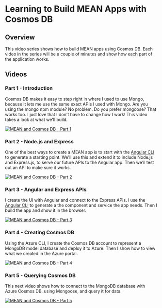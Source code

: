 # Learning to Build MEAN Apps with Cosmos DB

## Overview

This video series shows how to build MEAN apps using Cosmos DB. Each video in the series will be a couple of minutes and show how each part of the application works.

## Videos

### Part 1 - Introduction

Cosmos DB makes it easy to step right in where I used to use Mongo, because it lets me use the same exact APIs I used with Mongo. Are you using the mongo npm module? No problem. Do you prefer mongoose? That works too. I just love that I don't have to change how I work! This video takes a look at what we'll build.

[![MEAN and Cosmos DB - Part 1](https://img.youtube.com/vi/vlZRP0mDabM/0.jpg)](https://www.youtube.com/watch?v=vlZRP0mDabM)

### Part 2 - Node.js and Express

One of the best ways to create a MEAN app is to start with the [Angular CLI](https://github.com/angular/angular-cli) to generate a starting point. We'll use this and extend it to include Node.js and Express.js, to serve our future APIs to the Angular app. Then we'll test out an API to make sure it works.

[![MEAN and Cosmos DB - Part 2](https://img.youtube.com/vi/lIwJIYcGSUg/0.jpg)](https://www.youtube.com/watch?v=lIwJIYcGSUg)

### Part 3 - Angular and Express APIs

I create the UI with Angular and connect to the Express APIs. I use the [Angular CLI](https://github.com/angular/angular-cli) to generate a the component and service the app needs. Then I build the app and show it in the browser.

[![MEAN and Cosmos DB - Part 3](https://img.youtube.com/vi/MnxHuqcJVoM/0.jpg)](https://www.youtube.com/watch?v=MnxHuqcJVoM)

### Part 4 - Creating Cosmos DB

Using the Azure CLI, I create the Cosmos DB account to represent a MongoDB model database and deploy it to Azure. Then I show how to view what we created in the Azure portal.

[![MEAN and Cosmos DB - Part 4](https://img.youtube.com/vi/hfUM-AbOh94/0.jpg)](https://www.youtube.com/watch?v=hfUM-AbOh94)

### Part 5 - Querying Cosmos DB

This next video shows how to connect to the MongoDB database with Azure Cosmos DB, using Mongoose, and query it for data.

[![MEAN and Cosmos DB - Part 5](https://img.youtube.com/vi/2W3cOvkQRkY/0.jpg)](https://www.youtube.com/watch?v=2W3cOvkQRkY)
